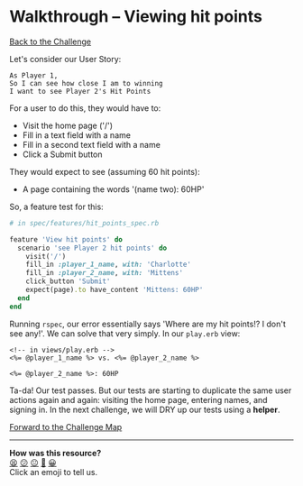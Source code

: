 # Walkthrough – Viewing hit points

[Back to the Challenge](../viewing_hit_points.md)

Let's consider our User Story:

```
As Player 1,
So I can see how close I am to winning
I want to see Player 2's Hit Points
```

For a user to do this, they would have to:

- Visit the home page ('/')
- Fill in a text field with a name
- Fill in a second text field with a name
- Click a Submit button

They would expect to see (assuming 60 hit points):

- A page containing the words '(name two): 60HP'

So, a feature test for this:

```ruby
# in spec/features/hit_points_spec.rb

feature 'View hit points' do
  scenario 'see Player 2 hit points' do
    visit('/')
    fill_in :player_1_name, with: 'Charlotte'
    fill_in :player_2_name, with: 'Mittens'
    click_button 'Submit'
    expect(page).to have_content 'Mittens: 60HP'
  end
end
```

Running `rspec`, our error essentially says 'Where are my hit points!? I don't see any!'. We can solve that very simply. In our `play.erb` view:

```erb
<!-- in views/play.erb -->
<%= @player_1_name %> vs. <%= @player_2_name %>

<%= @player_2_name %>: 60HP
```

Ta-da! Our test passes. But our tests are starting to duplicate the same user actions again and again: visiting the home page, entering names, and signing in. In the next challenge, we will DRY up our tests using a **helper**.

[Forward to the Challenge Map](../README.md)

<!-- BEGIN GENERATED SECTION DO NOT EDIT -->

---

**How was this resource?**  
[😫](https://airtable.com/shrUJ3t7KLMqVRFKR?prefill_Repository=makersacademy/course&prefill_File=apprenticeships_intro_to_the_web/walkthroughs/viewing_hit_points.md&prefill_Sentiment=😫) [😕](https://airtable.com/shrUJ3t7KLMqVRFKR?prefill_Repository=makersacademy/course&prefill_File=apprenticeships_intro_to_the_web/walkthroughs/viewing_hit_points.md&prefill_Sentiment=😕) [😐](https://airtable.com/shrUJ3t7KLMqVRFKR?prefill_Repository=makersacademy/course&prefill_File=apprenticeships_intro_to_the_web/walkthroughs/viewing_hit_points.md&prefill_Sentiment=😐) [🙂](https://airtable.com/shrUJ3t7KLMqVRFKR?prefill_Repository=makersacademy/course&prefill_File=apprenticeships_intro_to_the_web/walkthroughs/viewing_hit_points.md&prefill_Sentiment=🙂) [😀](https://airtable.com/shrUJ3t7KLMqVRFKR?prefill_Repository=makersacademy/course&prefill_File=apprenticeships_intro_to_the_web/walkthroughs/viewing_hit_points.md&prefill_Sentiment=😀)  
Click an emoji to tell us.

<!-- END GENERATED SECTION DO NOT EDIT -->
